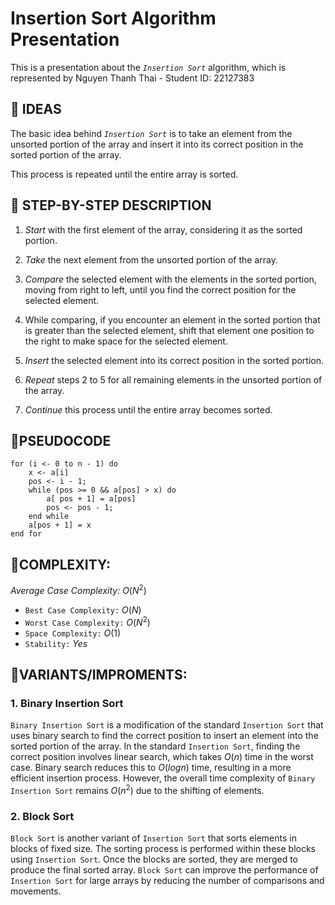 # Insertion Sort Algorithm Presentation

This is a presentation about the _`Insertion Sort`_ algorithm, which is represented by Nguyen Thanh Thai - Student ID: 22127383


## 🔴 IDEAS

The basic idea behind _`Insertion Sort`_ is to take an element from the unsorted portion of the array and insert it into its correct position in the sorted portion of the array. 

This process is repeated until the entire array is sorted.

## 🔴 STEP-BY-STEP DESCRIPTION
1. _Start_ with the first element of the array, considering it as the sorted portion.

2. _Take_ the next element from the unsorted portion of the array.

3. _Compare_ the selected element with the elements in the sorted portion, moving from right to left, until you find the correct position for the selected element.

4. While comparing, if you encounter an element in the sorted portion that is greater than the selected element, shift that element one position to the right to make space for the selected element.

5. _Insert_ the selected element into its correct position in the sorted portion.

6. _Repeat_ steps 2 to 5 for all remaining elements in the unsorted portion of the array.

7. _Continue_ this process until the entire array becomes sorted.

## 🔴PSEUDOCODE
    for (i <- 0 to n - 1) do
        x <- a[i]
        pos <- i - 1;
        while (pos >= 0 && a[pos] > x) do
            a[ pos + 1] = a[pos]
            pos <- pos - 1;
        end while
        a[pos + 1] = x
    end for

## 🔴COMPLEXITY:
_Average Case Complexity:_ $O(N^2)$
- `Best Case Complexity:` $O(N)$
- `Worst Case Complexity:` $O(N^2)$
- `Space Complexity:` $O(1)$
- `Stability:` $Yes$

## 🔴VARIANTS/IMPROMENTS:

### 1. Binary Insertion Sort

`Binary Insertion Sort` is a modification of the standard `Insertion Sort` that uses binary search to find the correct position to insert an element into the sorted portion of the array. In the standard `Insertion Sort`, finding the correct position involves linear search, which takes $O(n)$ time in the worst case. Binary search reduces this to $O(log n)$ time, resulting in a more efficient insertion process. However, the overall time complexity of `Binary Insertion Sort` remains $O(n^2)$ due to the shifting of elements.

### 2. Block Sort

`Block Sort` is another variant of `Insertion Sort` that sorts elements in blocks of fixed size. The sorting process is performed within these blocks using `Insertion Sort`. Once the blocks are sorted, they are merged to produce the final sorted array. `Block Sort` can improve the performance of `Insertion Sort` for large arrays by reducing the number of comparisons and movements.





